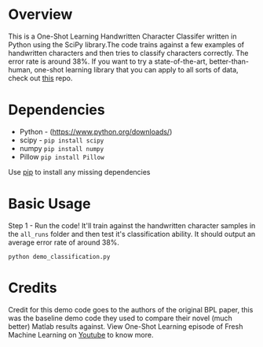 Overview
============
This is a One-Shot Learning Handwritten Character Classifer written in Python using the SciPy library.The code trains against a few examples of handwritten characters and then tries to classify characters correctly. The error rate is around 38%. If you want to try a state-of-the-art, better-than-human, one-shot learning library that you can apply to all sorts of data, check out [this](https://github.com/MaxwellRebo/PyBPL) repo. 

Dependencies
============

* Python - (https://www.python.org/downloads/)
* scipy - `pip install scipy`
* numpy `pip install numpy`
* Pillow `pip install Pillow`

Use [pip](https://pypi.python.org/pypi/pip) to install any missing dependencies

Basic Usage
===========
Step 1 - Run the code! It'll train against the handwritten character samples in the `all_runs` folder and then test it's classification ability.
It should output an average error rate of around 38%.
```shell
python demo_classification.py
```

Credits
===========
Credit for this demo code goes to the authors of the original BPL paper, this was the baseline demo code they used to compare their novel (much better) Matlab results against. View One-Shot Learning episode of Fresh Machine Learning on [Youtube](https://youtu.be/FIjy3lV_KJU) to know more. 
